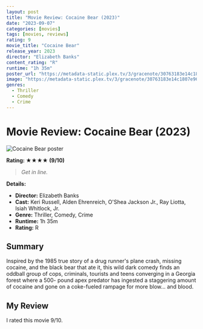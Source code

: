 ```yaml
---
layout: post
title: "Movie Review: Cocaine Bear (2023)"
date: "2023-09-07"
categories: [movies]
tags: [movies, reviews]
rating: 9
movie_title: "Cocaine Bear"
release_year: 2023
director: "Elizabeth Banks"
content_rating: "R"
runtime: "1h 35m"
poster_url: "https://metadata-static.plex.tv/3/gracenote/30763183e14c1807e96a57ee74ef6fca.jpg"
image: "https://metadata-static.plex.tv/3/gracenote/30763183e14c1807e96a57ee74ef6fca.jpg"
genres: 
  - Thriller
  - Comedy
  - Crime
---
```


# Movie Review: Cocaine Bear (2023)


<div class="movie-poster">
  <img src="https://metadata-static.plex.tv/3/gracenote/30763183e14c1807e96a57ee74ef6fca.jpg" alt="Cocaine Bear poster" />
</div>


**Rating: ★★★★ (9/10)**


> *Get in line.*


**Details:**
- **Director:** Elizabeth Banks
- **Cast:** Keri Russell, Alden Ehrenreich, O'Shea Jackson Jr., Ray Liotta, Isiah Whitlock, Jr.
- **Genre:** Thriller, Comedy, Crime
- **Runtime:** 1h 35m
- **Rating:** R

## Summary

Inspired by the 1985 true story of a drug runner's plane crash, missing cocaine, and the black bear that ate it, this wild dark comedy finds an oddball group of cops, criminals, tourists and teens converging in a Georgia forest where a 500- pound apex predator has ingested a staggering amount of cocaine and gone on a coke-fueled rampage for more blow... and blood.

## My Review

I rated this movie 9/10.


